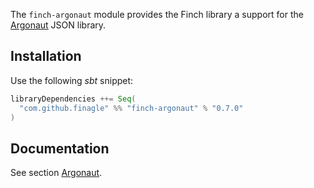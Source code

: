 The `finch-argonaut` module provides the Finch library a support for the [Argonaut](http://argonaut.io) JSON library. 

Installation
------------
Use the following _sbt_ snippet:

```scala
libraryDependencies ++= Seq(
  "com.github.finagle" %% "finch-argonaut" % "0.7.0"
)
```

Documentation
-------------
See section [Argonaut](/docs/json.md#argonaut).
